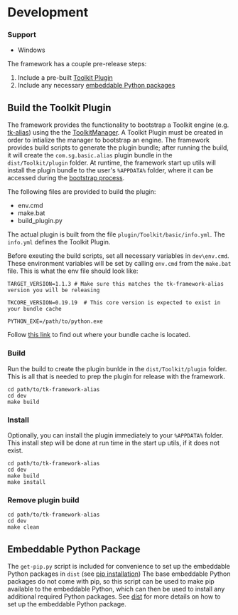 # Development

### Support

- Windows

The framework has a couple pre-release steps:

1. Include a pre-built [Toolkit Plugin](#build_toolkit_plugin)
2. Include any necessary [embeddable Python packages](#embed_py_package)

## <a name="build_toolkit_plugin"></a> Build the Toolkit Plugin

The framework provides the functionality to bootstrap a Toolkit engine (e.g. [tk-alias](https://github.com/shotgunsoftware/tk-alias)) using the the [ToolkitManager](https://github.com/shotgunsoftware/tk-core/blob/master/python/tank/bootstrap/manager.py). A Toolkit Plugin must be created in order to intialize the manager to bootstrap an engine. The framework provides build scripts to generate the plugin bundle; after running the build, it will create the `com.sg.basic.alias` plugin bundle in the `dist/Toolkit/plugin` folder. At runtime, the framework start up utils will install the plugin bundle to the user's `%APPDATA%` folder, where it can be accessed during the [bootstrap process](https://github.com/shotgunsoftware/tk-framework-alias/blob/init/python/tk_framework_alias_utils/plugin_bootstrap.py).

The following files are provided to build the plugin:

- env.cmd
- make.bat
- build_plugin.py

The actual plugin is built from the file `plugin/Toolkit/basic/info.yml`. The `info.yml` defines the Toolkit Plugin.

Before exeuting the build scripts, set all necessary variables in `dev\env.cmd`. These environment variables will be set by calling `env.cmd` from the `make.bat` file. This is what the env file should look like:

```
TARGET_VERSION=1.1.3 # Make sure this matches the tk-framework-alias version you will be releasing

TKCORE_VERSION=0.19.19  # This core version is expected to exist in your bundle cache

PYTHON_EXE=/path/to/python.exe
```

Follow [this link](https://developer.shotgridsoftware.com/7c9867c0/#bundle-cache) to find out where your bundle cache is located.

### Build

Run the build to create the plugin bunlde in the `dist/Toolkit/plugin` folder. This is all that is needed to prep the plugin for release with the framework.

```
cd path/to/tk-framework-alias
cd dev
make build
```

### Install

Optionally, you can install the plugin immediately to your `%APPDATA%` folder. This install step will be done at run time in the start up utils, if it does not exist.

```
cd path/to/tk-framework-alias
cd dev
make build
make install
```

### Remove plugin build

```
cd path/to/tk-framework-alias
cd dev
make clean
```

## <a name="embed_py_package"></a>Embeddable Python Package

The `get-pip.py` script is included for convenience to set up the embeddable Python packages in `dist` (see [pip installation](https://pip.pypa.io/en/stable/installation/)) The base embeddable Python packages do not come with pip, so this script can be used to make pip available to the embeddable Python, which can then be used to install any additional required Python packages. See [dist](https://github.com/shotgunsoftware/tk-framework-alias/blob/initial/dist/README.md) for more details on how to set up the embeddable Python package.

